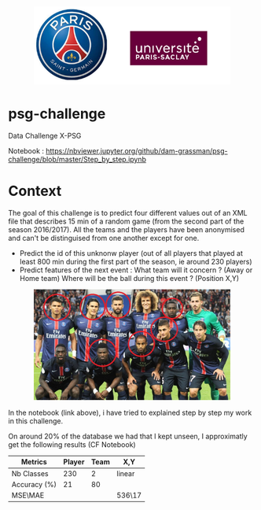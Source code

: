 <center><img src="images/logo.png"  width="400"/></center>

# psg-challenge

Data Challenge X-PSG

Notebook : 
https://nbviewer.jupyter.org/github/dam-grassman/psg-challenge/blob/master/Step_by_step.ipynb

# Context

The goal of this challenge is to predict four different values out of an XML file that describes 15 min of a random game (from the second part of the season 2016/2017). All the teams and the players have been anonymised and can't be distinguised from one another except for one. 

- Predict the id of this unknonw player (out of all players that played at least 800 min during the first part of the season, ie around 230 players)
- Predict features of the next event : What team will it concern ? (Away or Home team) Where will be the ball during this event ? (Position X,Y)

<center><img src="images/PSG_active_players.jpg"  width="400"/></center>


In the notebook (link above), i have tried to explained step by step my work in this challenge.

On around 20% of the database we had that I kept unseen, I approximatly get the following results (CF Notebook)


| Metrics     | Player    |Team  | X,Y     |
| --- | --- | --- | --- |
| Nb  Classes | 230       | 2    | linear  |
| Accuracy (%)|  21       |80    |         |
| MSE\MAE     |           |      |  536\17 |
